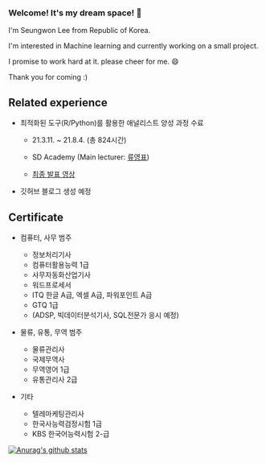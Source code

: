 ### Welcome! It's my dream space! 👋

I'm Seungwon Lee from Republic of Korea.  

I'm interested in Machine learning and currently working on a small project.

I promise to work hard at it. please cheer for me. 😄

Thank you for coming :)


## Related experience 

- 최적화된 도구(R/Python)를 활용한 애널리스트 양성 과정 수료

  - 21.3.11. ~ 21.8.4. (총 824시간)

  - SD Academy (Main lecturer: [류영표](https://github.com/Youngpyoryu))

  - [최종 발표 영상](https://youtu.be/2j4seUgV3-A)

- 깃허브 블로그 생성 예정

## Certificate

- 컴퓨터, 사무 범주
  - 정보처리기사
  - 컴퓨터활용능력 1급
  - 사무자동화산업기사
  - 워드프로세서
  - ITQ 한글 A급, 엑셀 A급, 파워포인트 A급
  - GTQ 1급
  - (ADSP, 빅데이터분석기사, SQL전문가 응시 예정)

- 물류, 유통, 무역 범주
  - 물류관리사
  - 국제무역사
  - 무역영어 1급
  - 유통관리사 2급

- 기타
  - 텔레마케팅관리사
  - 한국사능력검정시험 1급
  - KBS 한국어능력시험 2-급

[![Anurag's github stats](https://github-readme-stats.vercel.app/api?username=LeeSeungWon89)](https://github.com/anuraghazra/github-readme-stats)
